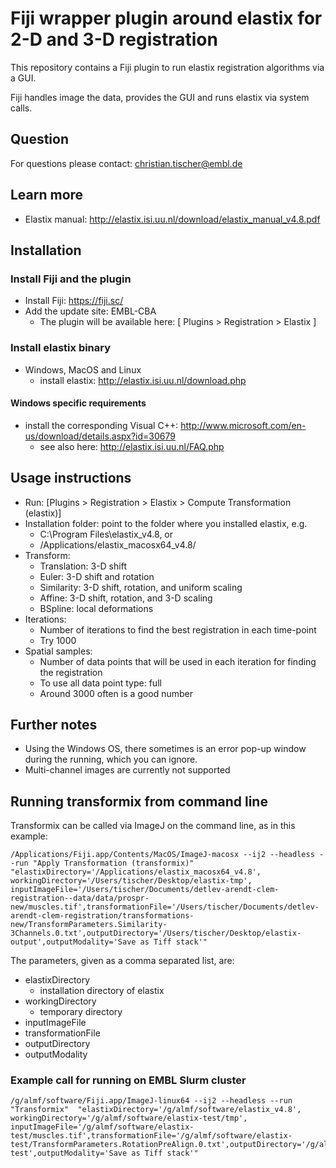 # Fiji wrapper plugin around elastix for 2-D and 3-D registration

This repository contains a Fiji plugin to run elastix registration algorithms via a GUI.

Fiji handles image the data, provides the GUI and runs elastix via system calls.

## Question

For questions please contact: christian.tischer@embl.de

## Learn more

- Elastix manual: http://elastix.isi.uu.nl/download/elastix_manual_v4.8.pdf

## Installation

### Install Fiji and the plugin

- Install Fiji: https://fiji.sc/
- Add the update site: EMBL-CBA
	- The plugin will be available here: [ Plugins > Registration > Elastix ]

### Install elastix binary

- Windows, MacOS and Linux
  - install elastix: http://elastix.isi.uu.nl/download.php
 
#### Windows specific requirements

- install the corresponding Visual C++: http://www.microsoft.com/en-us/download/details.aspx?id=30679
    - see also here: http://elastix.isi.uu.nl/FAQ.php

## Usage instructions

- Run: [Plugins > Registration > Elastix > Compute Transformation (elastix)]
- Installation folder: point to the folder where you installed elastix, e.g.
	- C:\Program Files\elastix_v4.8, or
	- /Applications/elastix_macosx64_v4.8/
- Transform:
	- Translation: 3-D shift
	- Euler: 3-D shift and rotation
	- Similarity: 3-D shift, rotation, and uniform scaling
	- Affine: 3-D shift, rotation, and 3-D scaling
	- BSpline: local deformations
- Iterations:
	- Number of iterations to find the best registration in each time-point
	- Try 1000
- Spatial samples:
	- Number of data points that will be used in each iteration for finding the registration
	- To use all data point type: full
	- Around 3000 often is a good number

## Further notes

- Using the Windows OS, there sometimes is an error pop-up window during the running, which you can ignore.
- Multi-channel images are currently not supported

## Running transformix from command line

Transformix can be called via ImageJ on the command line, as in this example:

```
/Applications/Fiji.app/Contents/MacOS/ImageJ-macosx --ij2 --headless --run "Apply Transformation (transformix)"  "elastixDirectory='/Applications/elastix_macosx64_v4.8', workingDirectory='/Users/tischer/Desktop/elastix-tmp', inputImageFile='/Users/tischer/Documents/detlev-arendt-clem-registration--data/data/prospr-new/muscles.tif',transformationFile='/Users/tischer/Documents/detlev-arendt-clem-registration/transformations-new/TransformParameters.Similarity-3Channels.0.txt',outputDirectory='/Users/tischer/Desktop/elastix-output',outputModality='Save as Tiff stack'"
```

The parameters, given as a comma separated list, are:

- elastixDirectory
    - installation directory of elastix
- workingDirectory
    - temporary directory
- inputImageFile
- transformationFile
- outputDirectory
- outputModality

### Example call for running on EMBL Slurm cluster

```
/g/almf/software/Fiji.app/ImageJ-linux64 --ij2 --headless --run "Transformix"  "elastixDirectory='/g/almf/software/elastix_v4.8', workingDirectory='/g/almf/software/elastix-test/tmp', inputImageFile='/g/almf/software/elastix-test/muscles.tif',transformationFile='/g/almf/software/elastix-test/TransformParameters.RotationPreAlign.0.txt',outputDirectory='/g/almf/software/elastix-test',outputModality='Save as Tiff stack'"
```
